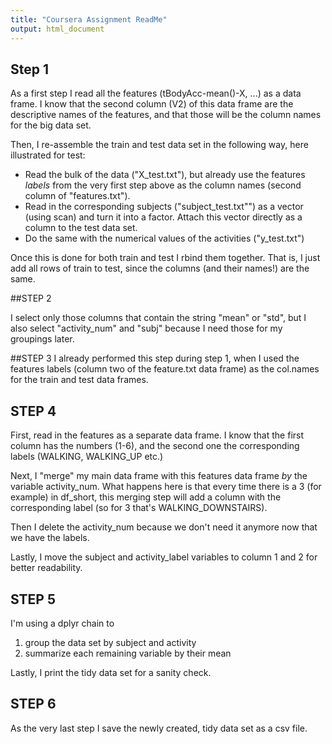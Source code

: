 ```yaml
---
title: "Coursera Assignment ReadMe"
output: html_document
---
```


## Step 1

As a first step I read all the features (tBodyAcc-mean()-X, ...) as a data frame. I know that the second column (V2) of this data frame are the descriptive names of the features, and that those will be the column names for the big data set.

Then, I re-assemble the train and test data set in the following way, here illustrated for test:

* Read the bulk of the data ("X_test.txt"), but already use the features *labels* from the very first step above as the column names (second column of "features.txt").
* Read in the corresponding subjects ("subject_test.txt"") as a vector (using scan) and turn it into a factor. Attach this vector directly as a column to the test data set.
* Do the same with the numerical values of the activities ("y_test.txt")

Once this is done for both train and test I rbind them together. That is, I just add all rows of train to test, since the columns (and their names!) are the same.


##STEP 2

I select only those columns that contain the string "mean" or "std", but I also select "activity_num" and "subj" because I need those for my groupings later.

##STEP 3
I already performed this step during step 1, when I used the features labels (column two of the feature.txt data frame) as the col.names for the train and test data frames.

## STEP 4

First, read in the features as a separate data frame. I know that the first column has the numbers (1-6), and the second one the corresponding labels (WALKING, WALKING_UP etc.)

Next, I "merge" my main data frame with this features data frame *by* the variable activity_num. What happens here is that every time there is a 3 (for example) in df_short, this merging step will add a column with the corresponding label (so for 3 that's WALKING_DOWNSTAIRS).

Then I delete the activity_num because we don't need it anymore now that we have the labels.

Lastly, I move the subject and activity_label variables to column 1 and 2 for better readability.

## STEP 5 
I'm using a dplyr chain to

1. group the data set by subject and activity
2. summarize each remaining variable by their mean

Lastly, I print the tidy data set for a sanity check.

## STEP 6

As the very last step I save the newly created, tidy data set as a csv file.

